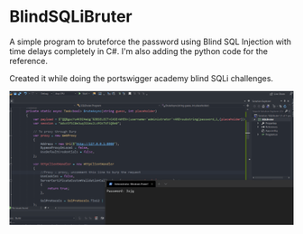 # BlindSQLiBruter
A simple program to bruteforce the password using Blind SQL Injection with time delays completely in C#. I'm also adding the python code
for the reference.

Created it while doing the portswigger academy blind SQLi challenges.

![](https://raw.githubusercontent.com/dazzyddos/BlindSQLiBruter/main/sqlibrute.gif)
